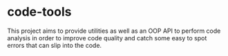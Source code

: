 # code-tools

This project aims to provide utilities as well as an OOP API to perform
code analysis in order to improve code quality and catch some easy to
spot errors that can slip into the code.